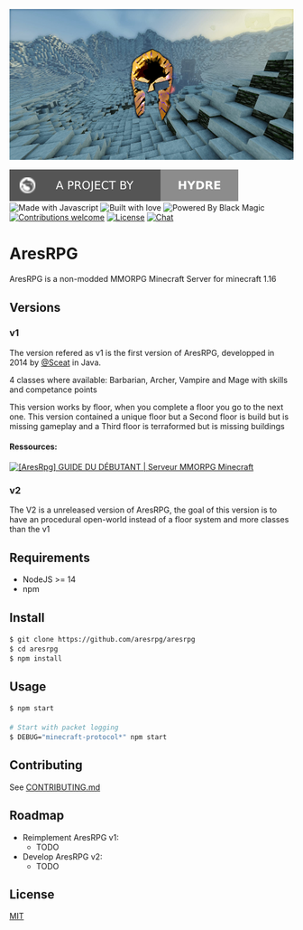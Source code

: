 ![banner](media/banner.jpg)

[![A Project By Hydre](https://raw.githubusercontent.com/HydreIO/artwork/master/badge/hydre.svg)](https://hydre.io)
![Made with Javascript](https://img.shields.io/badge/Made%20with-Javascript-%23f7df1e?style=for-the-badge)
![Built with love](https://img.shields.io/badge/Built%20With-%E2%99%A5-pink?style=for-the-badge)
![Powered By Black Magic](https://img.shields.io/badge/Powered%20By-Black%20Magic-blueviolet?style=for-the-badge)
[![Contributions welcome](https://img.shields.io/badge/contributions-welcome-blue.svg?style=for-the-badge)](CONTRIBUTING.md)
[![License](https://img.shields.io/badge/license-MIT-yellow.svg?style=for-the-badge)](https://choosealicense.com/licenses/mit/)
[![Chat](https://img.shields.io/discord/265104803531587584.svg?logo=discord&style=for-the-badge)](https://discord.gg/gaqrFT5)

# AresRPG

AresRPG is a non-modded MMORPG Minecraft Server for minecraft 1.16

## Versions

### v1

The version refered as v1 is the first version of AresRPG, developped in 2014 by [@Sceat](https://github.com/Sceat) in Java.

4 classes where available: Barbarian, Archer, Vampire and Mage with skills and competance points

This version works by floor, when you complete a floor you go to the next one.
This version contained a unique floor but a Second floor is build but is missing gameplay and a Third floor is terraformed but is missing buildings

#### Ressources:

[![[AresRpg] GUIDE DU DÉBUTANT | Serveur MMORPG Minecraft](https://img.youtube.com/vi/g4xb67Z5dxY/0.jpg)](https://www.youtube.com/watch?v=g4xb67Z5dxY)

### v2

The V2 is a unreleased version of AresRPG, the goal of this version is to have an procedural open-world instead
of a floor system and more classes than the v1

## Requirements
  - NodeJS >= 14
  - npm

## Install

```bash
$ git clone https://github.com/aresrpg/aresrpg
$ cd aresrpg
$ npm install
```

## Usage

```bash
$ npm start

# Start with packet logging
$ DEBUG="minecraft-protocol*" npm start
```

## Contributing

See [CONTRIBUTING.md](CONTRIBUTING.md)

## Roadmap
 - Reimplement AresRPG v1:
	- TODO
 - Develop AresRPG v2:
	- TODO

## License
[MIT](https://choosealicense.com/licenses/mit/)
